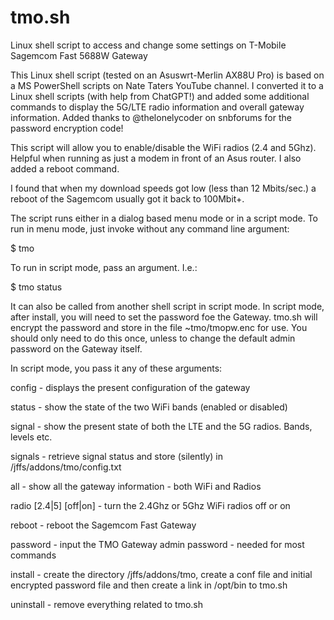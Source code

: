 # tmo.sh
Linux shell script to access and change some settings on T-Mobile Sagemcom Fast 5688W Gateway

This Linux shell script (tested on an Asuswrt-Merlin AX88U Pro) is based on a MS PowerShell scripts on Nate Taters YouTube channel.
I converted it to a Linux shell scripts (with help from ChatGPT!) and added some additional commands to display the 5G/LTE radio information
and overall gateway information. Added thanks to @thelonelycoder on snbforums for the password encryption code!

This script will allow you to enable/disable the WiFi radios (2.4 and 5Ghz). Helpful when running as just a modem in front of an Asus router.
I also added a reboot command.

I found that when my download speeds got low (less than 12 Mbits/sec.) a reboot of the Sagemcom usually got it back to 100Mbit+.

The script runs either in a dialog based menu mode or in a script mode.
To run in menu mode, just invoke without any command line argument:

$ tmo

To run in script mode, pass an argument. I.e.:

$ tmo status

It can also be called from another shell script in script mode. In script mode, after install,  you will need to set the password foe the Gateway. tmo.sh will encrypt the password and store in the file ~tmo/tmopw.enc for use. You should only need to do this once, unless to change the default admin password on the Gateway itself.


In script mode, you pass it any of these arguments:

config - displays the present configuration of the gateway

status - show the state of the two WiFi bands (enabled or disabled)

signal - show the present state of both the LTE and the 5G radios. Bands, levels etc.

signals - retrieve signal status and store (silently) in /jffs/addons/tmo/config.txt

all - show all the gateway information - both WiFi and Radios

radio [2.4|5] [off|on] - turn the 2.4Ghz or 5Ghz WiFi radios off or on

reboot - reboot the Sagemcom Fast Gateway

password - input the TMO Gateway admin password - needed for most commands

install - create the directory /jffs/addons/tmo, create a conf file and initial encrypted password file and then create a link in /opt/bin to tmo.sh

uninstall - remove everything related to tmo.sh


